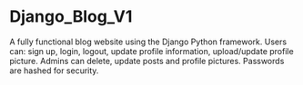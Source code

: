 # Django_Blog_V1
A fully functional blog website using the Django Python framework. Users can: sign up, login, logout, update profile information, upload/update profile picture. Admins can delete, update posts and profile pictures. Passwords are hashed for security.
